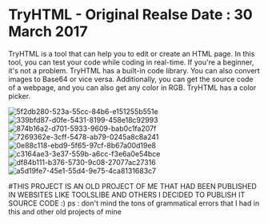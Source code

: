 # TryHTML - Original Realse Date : 30 March 2017
TryHTML is a tool that can help you to edit or create an HTML page. In this tool, you can test your code while coding in real-time. If you're a beginner, it's not a problem. TryHTML has a built-in code library. You can also convert images to Base64 or vice versa. Additionally, you can get the source code of a webpage, and you can also get any color in RGB. TryHTML has a color picker.

![5f2db280-523a-55cc-84b6-e151255b551e](https://user-images.githubusercontent.com/102109601/159380377-0867e5c1-54e5-4538-86a6-c014099ca7cd.png)
![339bfd87-d0fe-5431-8199-458e18c92993](https://user-images.githubusercontent.com/102109601/159380381-b4f0f378-586b-40f9-aece-e52631819eb1.png)
![874b16a2-d701-5933-9609-bab0c1fa207f](https://user-images.githubusercontent.com/102109601/159380389-825ef9f9-0f2f-4345-a0e3-dbaee23e1b27.png)
![7269362e-3cff-5478-ab79-0245a8c8a241](https://user-images.githubusercontent.com/102109601/159380392-58659cac-01f4-4f12-9562-9e615afc6b2d.png)
![0e88c118-ebd9-5f65-97cf-8b67a00d19e8](https://user-images.githubusercontent.com/102109601/159380398-3c1f38a3-14d2-4162-8977-75ac59819197.png)
![c3164ae3-3e37-559b-a6cc-f3e6a0e54bce](https://user-images.githubusercontent.com/102109601/159380416-90c017a8-57a0-4e7f-92b2-c66d93c1fbac.png)
![df84b111-b376-5730-9c08-27077ac27316](https://user-images.githubusercontent.com/102109601/159380450-649a68aa-056d-4d5e-bd68-f539e4edb470.png)
![a5d19fe7-45e1-55d4-9e75-4ca8131683c7](https://user-images.githubusercontent.com/102109601/159380468-181adda6-09db-4e08-ba3b-846de7c9d649.png)

#THIS PROJECT IS AN OLD PROJECT OF ME THAT HAD BEEN PUBLISHED IN WEBSITES LIKE TOOLSLIBE AND OTHERS I DECIDED TO PUBLISH IT SOURCE CODE :)
ps : don't mind the tons of grammatical errors that I had in this and other old projects of mine
